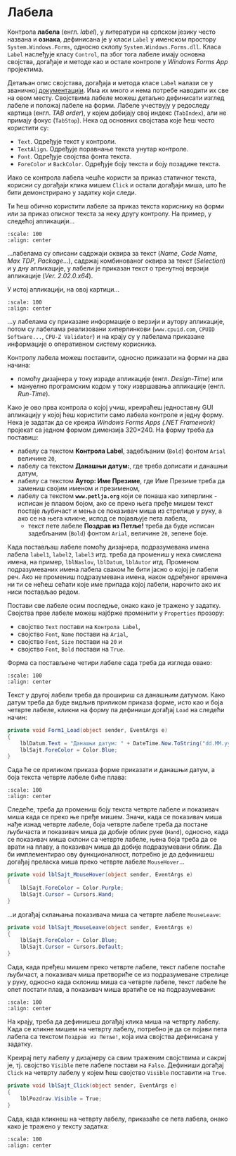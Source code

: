 # Лабела

Контрола **лабела** (енгл. *label*), у литератури на српском језику често
названа и **ознака**, дефинисана је у класи `Label` у именском простору
`System.Windows.Forms`, односно склопу `System.Windows.Forms.dll`. Класа
`Label` наслеђује класу `Control`, па због тога лабеле имају основна својства,
догађаје и методе као и остале контроле у *Windows Forms App* пројектима.

Детаљан опис својстава, догађаја и метода класе `Label` налази се у званичној
[документацији](https://learn.microsoft.com/en-us/dotnet/api/system.windows.forms.label?view=netframework-4.8).
Има их много и нема потребе наводити их све на овом месту. Својствима лабеле
можеш детаљно дефинисати изглед лабеле и положај лабеле на форми. Лабеле
учествују у редоследу картица (енгл. *TAB order*), у којем добијају свој индекс
(`TabIndex`), али не примају фокус (`TabStop`). Нека од основних својстава које
ћеш често користити су:

* `Text`. Одређује текст у контроли.
* `TextAlign`. Одређује поравнање текста унутар контроле.
* `Font`. Одређује својства фонта текста.
* `ForeColor` и `BackColor`. Одређује боју текста и боју позадине текста.

Иако се контрола лабела чешће користи за приказ статичног текста, корисни су
догађаји клика мишем `Click` и остали догађаји миша, што ће бити демонстрирано
у задатку који следи.

Ти ћеш обично користити лабеле за приказ текста кориснику на форми или за
приказ описног текста за неку другу контролу. На пример, у следећој
апликацији...

```{image} images/labela-primer-upotrebe1.png
:scale: 100
:align: center
```


...лабелама су описани садржаји оквира за текст (*Name*, *Code Name*,
*Max TDP*, *Package*...), садржај комбинованог оквира за текст (*Selection*) и
у дну апликације, у лабели је приказан текст о тренутној верзији апликације
(*Ver. 2.02.0.x64*).

У истој апликацији, на овој картици...

```{image} images/labela-primer-upotrebe2.png
:scale: 100
:align: center
```


...у лабелама су приказане информације о верзији и аутору апликације, потом су
лабелама реализовани хиперлинкови (`www.cpuid.com`, `CPUID Software...`,
`CPU-Z Validator`) и на крају су у лабелама приказане информације о оперативном
систему корисника.

Контролу лабела можеш поставити, односно приказати на форми на два начина:

* помоћу дизајнера у току израде апликације (енгл. *Design-Time*) или
* мануелно програмским кодом у току извршавања апликације (енгл. *Run-Time*).

Како је ово прва контрола о којој учиш, креираћеш једноставну GUI апликацију
у којој ћеш користити само лабела контроле и једну форму. Нека је задатак да
се креира *Windows Forms Apps (.NET Framework)* пројекат са једном формом
димензија 320×240. На форму треба да поставиш:

* лабелу са текстом **Контрола Label**, задебљаним (`Bold`) фонтом `Arial`
величине `20`,
* лабелу са текстом **Данашњи датум:**, где треба дописати и данашњи датум,
* лабелу са текстом **Аутор: Име Презиме**, где Име Презиме треба да замениш
својим именом и презименом,
* лабелу са текстом **`www.petlja.org`** који се понаша као хиперлинк - исписан
је плавом бојом, ако се преко њега пређе мишем текст постаје љубичаст и мења се
показивач миша из стрелице у руку, а ако се на њега кликне, испод се појављује
пета лабела,
  * текст пете лабеле **Поздрав из Петље!** треба да буде исписан задебљаним
  (`Bold`) фонтом `Arial`, величине `20`, зелене боје.

Када постављаш лабеле помоћу дизајнера, подразумевана имена лабела `label1`,
`label2`, `label3` итд. треба да промениш у нека смислена имена, на пример,
`lblNaslov`, `lblDatum`, `lblAutor` итд. Променом подразумеваних имена лабела
сваком ће бити јасно о којој је лабели реч. Ако не промениш подразумевана
имена, након одређеног времена ни ти се нећеш сећати које име припада којој
лабели, нарочито ако их ниси постављао редом.

Постави све лабеле осим последње, онако како је тражено у задатку. Својства
прве лабеле можеш најбрже променити у `Properties` прозору:

* својство `Text` постави на `Контрола Label`,
* својство `Font`, `Name` постави на `Arial`,
* својство `Font`, `Size` постави на `20` и
* својство `Font`, `Bold` постави на `True`.

Форма са постављене четири лабеле сада треба да изгледа овако:

```{image} images/labela-01.png
:scale: 100
:align: center
```

Текст у другој лабели треба да прошириш са данашњим датумом. Како датум треба
да буде видљив приликом приказа форме, исто као и боја четврте лабеле, кликни
на форму па дефиниши догађај `Load` на следећи начин:

```cs
private void Form1_Load(object sender, EventArgs e)
{
    lblDatum.Text = "Данашњи датум: " + DateTime.Now.ToString("dd.MM.yyyy.");
    lblSajt.ForeColor = Color.Blue;
}
```

Сада ће се приликом приказа форме приказати и данашњи датум, а боја текста
четврте лабеле биће плава:

```{image} images/labela-02.png
:scale: 100
:align: center
```

Следеће, треба да промениш боју текста четврте лабеле и показивач миша када се
преко ње пређе мишем. Значи, када се показивач миша нађе изнад четврте лабеле,
боја четврте лабеле треба да постане љубичаста и показивач миша да добије облик
руке (`Hand`), односно, када се показивач миша склони са четврте лабеле, њена
боја треба да се врати на плаву, а показивач миша да добије подразумевани облик.
Да би имплементирао ову функционалност, потребно је да дефинишеш догађај
преласка миша преко четврте лабеле `MouseHover`...

```cs
private void lblSajt_MouseHover(object sender, EventArgs e)
{
    lblSajt.ForeColor = Color.Purple;
    lblSajt.Cursor = Cursors.Hand;
}
```

...и догађај склањања показивача миша са четврте лабеле `MouseLeave`:

```cs
private void lblSajt_MouseLeave(object sender, EventArgs e)
{
    lblSajt.ForeColor = Color.Blue;
    lblSajt.Cursor = Cursors.Default;
}
```

Сада, када пређеш мишем преко четврте лабеле, текст лабеле постаће љубичаст, а
показивач миша претвориће се из подразумеване стрелице у руку, односно када
склониш миша са четврте лабеле, текст лабеле ће опет постати плав, а показивач
миша вратиће се на подразумевани:

```{image} images/labela-03.png
:scale: 100
:align: center
```

На крају, треба да дефинишеш догађај клика миша на четврту лабелу. Када се
кликне мишем на четврту лабелу, потребно је да се појави пета лабела са текстом
`Поздрав из Петље!`, која има својства дефинисана у задатку.

Креирај пету лабелу у дизајнеру са свим траженим својствима и сакриј је, тј.
својство `Visible` пете лабеле постави на `False`. Дефиниши догађај `Click` на
четврту лабелу у којем ћеш својство `Visible` поставити на `True`.

```cs
private void lblSajt_Click(object sender, EventArgs e)
{
    lblPozdrav.Visible = True;
}
```

Сада, када кликнеш на четврту лабелу, приказаће се пета лабела, онако како је
тражено у тексту задатка:

```{image} images/labela-04.png
:scale: 100
:align: center
```
